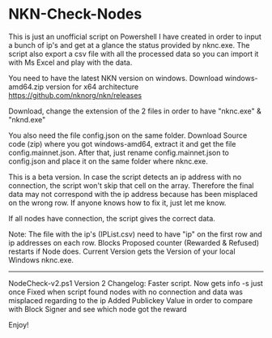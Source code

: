 # NKN-Check-Nodes
This is just an unofficial script on Powershell I have created in order to input a bunch of ip's and get at a glance the status provided by nknc.exe. The script also export a csv file with all the processed data so you can import it with Ms Excel and play with the data.

You need to have the latest NKN version on windows. Download windows-amd64.zip version for x64 architecture https://github.com/nknorg/nkn/releases

Download, change the extension of the 2 files in order to have "nknc.exe" & "nknd.exe"

You also need the file config.json on the same folder.
Download Source code (zip) where you got windows-amd64, extract it and get the file config.mainnet.json. After that, just rename config.mainnet.json to config.json and place it on the same folder where nknc.exe.

This is a beta version. In case the script detects an ip address with no connection, the script won't skip that cell on the array. Therefore the final data may not correspond with the ip address because has been misplaced on the wrong row. If anyone knows how to fix it, just let me know.

If all nodes have connection, the script gives the correct data.

Note: The file with the ip's (IPList.csv) need to have "ip" on the first row and ip addresses on each row. 
Blocks Proposed counter (Rewarded & Refused) restarts if Node does. 
Current Version gets the Version of your local Windows nknc.exe.

---

NodeCheck-v2.ps1
Version 2 Changelog:
Faster script. Now gets info -s just once
Fixed when script found nodes with no connection and data was misplaced regarding to the ip
Added Publickey Value in order to compare with Block Signer and see which node got the reward


Enjoy!

